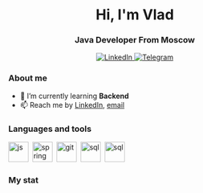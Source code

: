 <div id-"header" align="center">
    <h1>Hi, I'm Vlad</h1>
    <h3>Java Developer From Moscow</h3>
</div>

<div id="socials" align="center">
    <a href="https://www.linkedin.com/in/vladislavkobyzev/">
<img src="https://cdn.icon-icons.com/icons2/2037/PNG/32/in_linked_linkedin_media_social_icon_124259.png" alt="LinkedIn"/>
</a>
<a href="https://t.me/vladkobyzev">
<img src="https://cdn.icon-icons.com/icons2/2429/PNG/32/telegram_logo_icon_147228.png" alt="Telegram"/>
</a>
</div>

### About me
- 🌱 I’m currently learning **Backend**
- 📫 Reach me by [LinkedIn](https://www.linkedin.com/in/vladislavkobyzev/), [email](mailto:vladkobyzev@gmail.com)


### Languages and tools
<img src="https://cdn.jsdelivr.net/gh/devicons/devicon/icons/java/java-original-wordmark.svg" title="js" width="40" height="40"/>&nbsp;
<img src="https://cdn.jsdelivr.net/gh/devicons/devicon/icons/spring/spring-original-wordmark.svg" title="spring" width="40" height="40"/>&nbsp;
<img src="https://cdn.jsdelivr.net/gh/devicons/devicon/icons/git/git-plain.svg" title="git" width="40" height="40"/>&nbsp;
<img src="https://cdn.jsdelivr.net/gh/devicons/devicon/icons/postgresql/postgresql-original.svg" title="sql" width="40" height="40"/>&nbsp;
<img src="https://cdn.jsdelivr.net/gh/devicons/devicon/icons/docker/docker-original.svg" title="sql" width="40" height="40"/>&nbsp;


### My stat
<div id="stat" align="center">
    <img src="https://github-profile-summary-cards.vercel.app/api/cards/profile-details?username=zincbayz&theme=github_dark" alt=""/>
    <img src="https://github-profile-summary-cards.vercel.app/api/cards/most-commit-language?username=zincbayz&theme=github_dark" alt=""/>
     <img src="https://github-profile-summary-cards.vercel.app/api/cards/stats?username=zincbayz&theme=github_dark" alt=""/>
</div>
